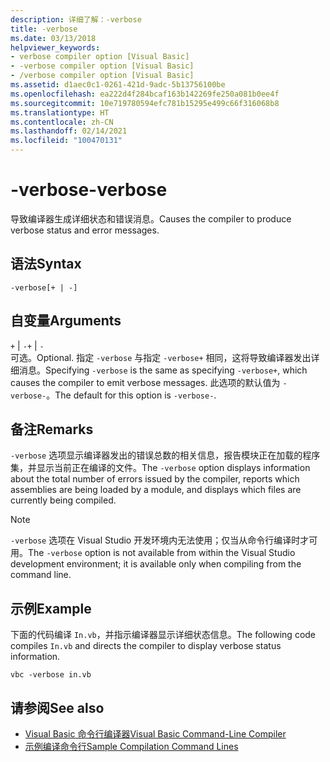 ```yaml
---
description: 详细了解：-verbose
title: -verbose
ms.date: 03/13/2018
helpviewer_keywords:
- verbose compiler option [Visual Basic]
- -verbose compiler option [Visual Basic]
- /verbose compiler option [Visual Basic]
ms.assetid: d1aec0c1-0261-421d-9adc-5b13756100be
ms.openlocfilehash: ea222d4f284bcaf163b142269fe250a081b0ee4f
ms.sourcegitcommit: 10e719780594efc781b15295e499c66f316068b8
ms.translationtype: HT
ms.contentlocale: zh-CN
ms.lasthandoff: 02/14/2021
ms.locfileid: "100470131"
---
```

# <a name="-verbose"></a><span data-ttu-id="da058-103">-verbose</span><span class="sxs-lookup"><span data-stu-id="da058-103">-verbose</span></span>

<span data-ttu-id="da058-104">导致编译器生成详细状态和错误消息。</span><span class="sxs-lookup"><span data-stu-id="da058-104">Causes the compiler to produce verbose status and error messages.</span></span>  
  
## <a name="syntax"></a><span data-ttu-id="da058-105">语法</span><span class="sxs-lookup"><span data-stu-id="da058-105">Syntax</span></span>  
  
```console  
-verbose[+ | -]  
```  
  
## <a name="arguments"></a><span data-ttu-id="da058-106">自变量</span><span class="sxs-lookup"><span data-stu-id="da058-106">Arguments</span></span>  

 <span data-ttu-id="da058-107">`+` &#124; `-`</span><span class="sxs-lookup"><span data-stu-id="da058-107">`+` &#124; `-`</span></span>  
 <span data-ttu-id="da058-108">可选。</span><span class="sxs-lookup"><span data-stu-id="da058-108">Optional.</span></span> <span data-ttu-id="da058-109">指定 `-verbose` 与指定 `-verbose+` 相同，这将导致编译器发出详细消息。</span><span class="sxs-lookup"><span data-stu-id="da058-109">Specifying `-verbose` is the same as specifying `-verbose+`, which causes the compiler to emit verbose messages.</span></span> <span data-ttu-id="da058-110">此选项的默认值为 `-verbose-`。</span><span class="sxs-lookup"><span data-stu-id="da058-110">The default for this option is `-verbose-`.</span></span>  
  
## <a name="remarks"></a><span data-ttu-id="da058-111">备注</span><span class="sxs-lookup"><span data-stu-id="da058-111">Remarks</span></span>  

 <span data-ttu-id="da058-112">`-verbose` 选项显示编译器发出的错误总数的相关信息，报告模块正在加载的程序集，并显示当前正在编译的文件。</span><span class="sxs-lookup"><span data-stu-id="da058-112">The `-verbose` option displays information about the total number of errors issued by the compiler, reports which assemblies are being loaded by a module, and displays which files are currently being compiled.</span></span>  
  
> [!NOTE]
> <span data-ttu-id="da058-113">`-verbose` 选项在 Visual Studio 开发环境内无法使用；仅当从命令行编译时才可用。</span><span class="sxs-lookup"><span data-stu-id="da058-113">The `-verbose` option is not available from within the Visual Studio development environment; it is available only when compiling from the command line.</span></span>  
  
## <a name="example"></a><span data-ttu-id="da058-114">示例</span><span class="sxs-lookup"><span data-stu-id="da058-114">Example</span></span>  

 <span data-ttu-id="da058-115">下面的代码编译 `In.vb`，并指示编译器显示详细状态信息。</span><span class="sxs-lookup"><span data-stu-id="da058-115">The following code compiles `In.vb` and directs the compiler to display verbose status information.</span></span>  
  
```console  
vbc -verbose in.vb  
```  
  
## <a name="see-also"></a><span data-ttu-id="da058-116">请参阅</span><span class="sxs-lookup"><span data-stu-id="da058-116">See also</span></span>

- [<span data-ttu-id="da058-117">Visual Basic 命令行编译器</span><span class="sxs-lookup"><span data-stu-id="da058-117">Visual Basic Command-Line Compiler</span></span>](index.md)
- [<span data-ttu-id="da058-118">示例编译命令行</span><span class="sxs-lookup"><span data-stu-id="da058-118">Sample Compilation Command Lines</span></span>](sample-compilation-command-lines.md)
